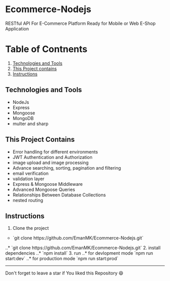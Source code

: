 # Ecommerce-Nodejs
RESTful API For E-Commerce Platform Ready for Mobile or Web E-Shop Application

# Table of Contnents
1. [Technologies and Tools](#technologies-and-tools)
2. [This Project contains](#this-project-contains)
3. [Instructions](#instructions)

<a name="technologies-and-tools"></a>
## Technologies and Tools
* NodeJs
* Express
* Mongoose
* MongoDB
* multer and sharp

<a name="this-project-contains"></a>
## This Project Contains
* Error handling for different environments
* JWT Authentication and Authorization
* image upload and image processing 
* Advance searching, sorting, pagination and filtering
* email verification
* validation layer
* Express & Mongoose Middleware
* Advanced Mongoose Queries
* Relationships Between Database Collections
* nested routing

<a name="instructions"></a>
## Instructions
1. Clone the project
<ul type="circle">  
 <li>`git clone https://github.com/EmanMK/Ecommerce-Nodejs.git`</li>  
</ul> 
..* `git clone https://github.com/EmanMK/Ecommerce-Nodejs.git`
2. install dependencies
..* `npm install`
3. run
..* for devlopment mode `npm run start:dev`
..* for production mode `npm run start:prod`

___
Don't forget to leave a star if You liked this Repository :smile:



 
 
